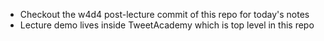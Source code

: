 - Checkout the w4d4 post-lecture commit of this repo for today's notes
- Lecture demo lives inside TweetAcademy which is top level in this repo
